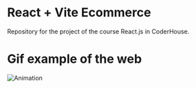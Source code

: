 # React + Vite Ecommerce

Repository for the project of the course React.js in CoderHouse.

# Gif example of the web

![Animation](https://github.com/user-attachments/assets/41dea96a-1d4a-4f1d-9209-01ad416fa428)